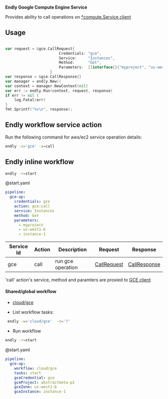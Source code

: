 **Endly Google Compute Engine Service**

Provides ability to call operations on  [*compute.Service client](https://cloud.google.com/compute/docs/reference/latest/)


## Usage

```go

var request = &gce.CallRequest{
             			Credentials: "gce",
             			Service:     "Instances",
             			Method:      "Get",
             			Parameters:  []interface{}{"myproject", "us-west1-b", "instance-1"},
             		}
var response = &gce.CallResponse{}    
var manager = endly.New()
var context = manager.NewContext(nil)
var err := endly.Run(context, request, response)
if err != nil {
	log.Fatal(err)
}
fmt.Sprintf("%v\n", response);


```

## Endly workflow service action

Run the following command for aws/ec2 service operation details:

```bash
endly -s='gce' -a=call

```

<a name="endly"></a>

## Endly inline workflow


```bash
endly -r=start
```


@start.yaml
```yaml
pipeline:
  gce-up:
    credentials: gce
    action: gce:call
    service: Instances
    method: Get
    parameters:
      - myproject
      - us-west1-b
      - instance-1
```   



| Service Id | Action | Description | Request | Response |
| --- | --- | --- | --- | --- |
| gce | call | run gce operation | [CallRequest](gce/service_contract.go) | [CallResponse](gce/service_contract.go)  |

'call' action's service, method and paramters are proxied to [GCE client](https://cloud.google.com/compute/docs/reference/latest/)




#### Shared/global workflow

- [cloud/gce](../../shared/workflow/cloud/gce)

- List workflow tasks:

```bash
 endly -w='cloud/gce'  -t='?'
```


- Run workflow

```bash
endly -r=start
```

@start.yaml

```yaml
pipeline:
  gce-up:
    workflow: cloud/gce
    tasks: start
    gceCredential: gce
    gceProject: abstractmeta-p1
    gceZone: us-west1-b
    gceInstance: instance-1
```


